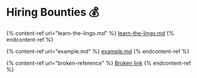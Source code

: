 # Hiring Bounties 💰

{% content-ref url="learn-the-lingo.md" %}
[learn-the-lingo.md](learn-the-lingo.md)
{% endcontent-ref %}

{% content-ref url="example.md" %}
[example.md](example.md)
{% endcontent-ref %}

{% content-ref url="broken-reference" %}
[Broken link](broken-reference)
{% endcontent-ref %}

